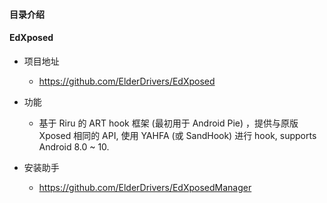 #### 目录介绍












#### EdXposed
- 项目地址
    - https://github.com/ElderDrivers/EdXposed
- 功能
    - 基于 Riru 的 ART hook 框架 (最初用于 Android Pie) ，提供与原版 Xposed 相同的 API, 使用 YAHFA (或 SandHook) 进行 hook, supports Android 8.0 ~ 10.



- 安装助手
    - https://github.com/ElderDrivers/EdXposedManager







